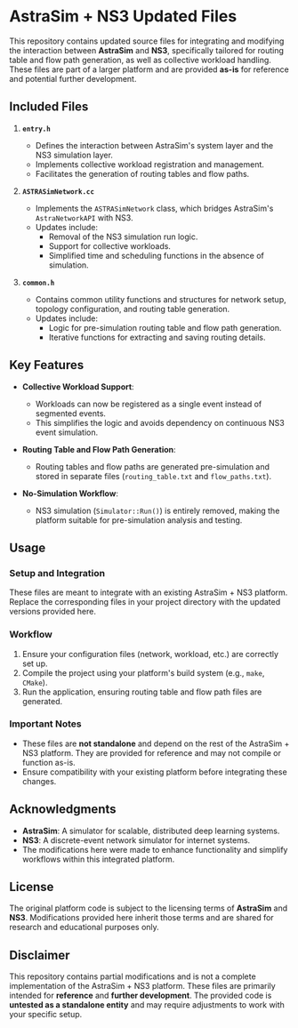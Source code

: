# AstraSim + NS3 Updated Files

This repository contains updated source files for integrating and modifying the interaction between **AstraSim** and **NS3**, specifically tailored for routing table and flow path generation, as well as collective workload handling. These files are part of a larger platform and are provided **as-is** for reference and potential further development.

## **Included Files**

1. **`entry.h`**
   - Defines the interaction between AstraSim's system layer and the NS3 simulation layer.
   - Implements collective workload registration and management.
   - Facilitates the generation of routing tables and flow paths.

2. **`ASTRASimNetwork.cc`**
   - Implements the `ASTRASimNetwork` class, which bridges AstraSim's `AstraNetworkAPI` with NS3.
   - Updates include:
     - Removal of the NS3 simulation run logic.
     - Support for collective workloads.
     - Simplified time and scheduling functions in the absence of simulation.

3. **`common.h`**
   - Contains common utility functions and structures for network setup, topology configuration, and routing table generation.
   - Updates include:
     - Logic for pre-simulation routing table and flow path generation.
     - Iterative functions for extracting and saving routing details.

## **Key Features**
- **Collective Workload Support**:
  - Workloads can now be registered as a single event instead of segmented events.
  - This simplifies the logic and avoids dependency on continuous NS3 event simulation.

- **Routing Table and Flow Path Generation**:
  - Routing tables and flow paths are generated pre-simulation and stored in separate files (`routing_table.txt` and `flow_paths.txt`).

- **No-Simulation Workflow**:
  - NS3 simulation (`Simulator::Run()`) is entirely removed, making the platform suitable for pre-simulation analysis and testing.

## **Usage**

### **Setup and Integration**
These files are meant to integrate with an existing AstraSim + NS3 platform. Replace the corresponding files in your project directory with the updated versions provided here. 

### **Workflow**
1. Ensure your configuration files (network, workload, etc.) are correctly set up.
2. Compile the project using your platform's build system (e.g., `make`, `CMake`).
3. Run the application, ensuring routing table and flow path files are generated.

### **Important Notes**
- These files are **not standalone** and depend on the rest of the AstraSim + NS3 platform. They are provided for reference and may not compile or function as-is.
- Ensure compatibility with your existing platform before integrating these changes.

## **Acknowledgments**
- **AstraSim**: A simulator for scalable, distributed deep learning systems.
- **NS3**: A discrete-event network simulator for internet systems.
- The modifications here were made to enhance functionality and simplify workflows within this integrated platform.

## **License**
The original platform code is subject to the licensing terms of **AstraSim** and **NS3**. Modifications provided here inherit those terms and are shared for research and educational purposes only.

## **Disclaimer**
This repository contains partial modifications and is not a complete implementation of the AstraSim + NS3 platform. These files are primarily intended for **reference** and **further development**. The provided code is **untested as a standalone entity** and may require adjustments to work with your specific setup.
